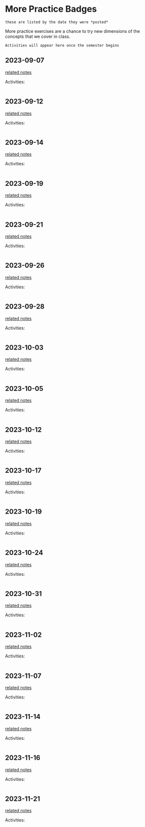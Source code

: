 # More Practice Badges

```{note}
these are listed by the date they were *posted*
```

More practice exercises are a chance to try new dimensions of the concepts that we 
cover in class. 


```{note}
Activities will appear here once the semester begins
```

## 2023-09-07

[related notes](../notes/2023-09-07)

Activities:
```{include} ../_practice/2023-09-07.md
```

## 2023-09-12

[related notes](../notes/2023-09-12)

Activities:
```{include} ../_practice/2023-09-12.md
```
## 2023-09-14

[related notes](../notes/2023-09-14)

Activities:
```{include} ../_practice/2023-09-14.md
```
## 2023-09-19

[related notes](../notes/2023-09-19)

Activities:
```{include} ../_practice/2023-09-19.md
```
## 2023-09-21

[related notes](../notes/2023-09-21)

Activities:
```{include} ../_practice/2023-09-21.md
```
## 2023-09-26

[related notes](../notes/2023-09-26)

Activities:
```{include} ../_practice/2023-09-26.md
```
## 2023-09-28

[related notes](../notes/2023-09-28)

Activities:
```{include} ../_practice/2023-09-28.md
```
## 2023-10-03

[related notes](../notes/2023-10-03)

Activities:
```{include} ../_practice/2023-10-03.md
```
## 2023-10-05

[related notes](../notes/2023-10-05)

Activities:
```{include} ../_practice/2023-10-05.md
```
## 2023-10-12

[related notes](../notes/2023-10-12)

Activities:
```{include} ../_practice/2023-10-12.md
```
## 2023-10-17

[related notes](../notes/2023-10-17)

Activities:
```{include} ../_practice/2023-10-17.md
```
## 2023-10-19

[related notes](../notes/2023-10-19)

Activities:
```{include} ../_practice/2023-10-19.md
```
## 2023-10-24

[related notes](../notes/2023-10-24)

Activities:
```{include} ../_practice/2023-10-24.md
```
## 2023-10-31

[related notes](../notes/2023-10-31)

Activities:
```{include} ../_practice/2023-10-31.md
```
## 2023-11-02

[related notes](../notes/2023-11-02)

Activities:
```{include} ../_practice/2023-11-02.md
```
## 2023-11-07

[related notes](../notes/2023-11-07)

Activities:
```{include} ../_practice/2023-11-07.md
```
## 2023-11-14

[related notes](../notes/2023-11-14)

Activities:
```{include} ../_practice/2023-11-14.md
```
## 2023-11-16

[related notes](../notes/2023-11-16)

Activities:
```{include} ../_practice/2023-11-16.md
```
## 2023-11-21

[related notes](../notes/2023-11-21)

Activities:
```{include} ../_practice/2023-11-21.md
```